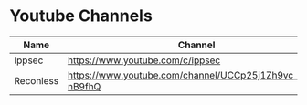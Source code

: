 # Youtube Channels

| Name | Channel | 
| --- | --- |
| Ippsec | https://www.youtube.com/c/ippsec |
| Reconless | https://www.youtube.com/channel/UCCp25j1Zh9vc_WFm-nB9fhQ | 
